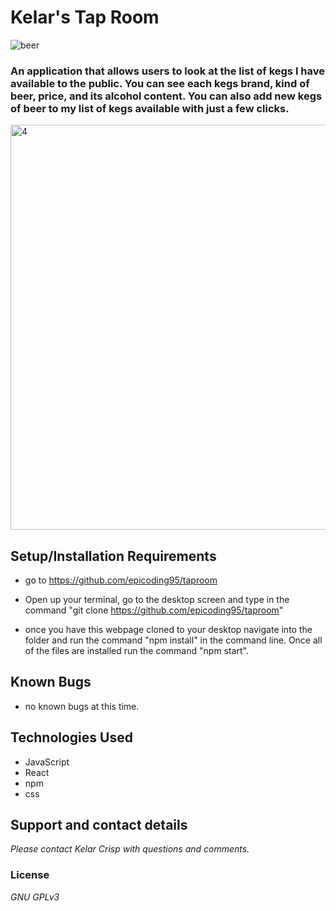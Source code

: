 
# Kelar's Tap Room
![beer](https://user-images.githubusercontent.com/49597486/64456439-0bf07500-d0a5-11e9-9c60-874787608c57.jpeg)


### An application that allows users to look at the list of kegs I have available to the public. You can see each kegs brand, kind of beer, price, and its alcohol content. You can also add new kegs of beer to my list of kegs available with just a few clicks.

<img width="648" alt="4" src="https://user-images.githubusercontent.com/49597486/64882112-46ac5d00-d611-11e9-8edd-a243744a9661.png">

## Setup/Installation Requirements
* go to https://github.com/epicoding95/taproom

* Open up your terminal, go to the desktop screen and type in the command "git clone https://github.com/epicoding95/taproom"

* once you have this webpage cloned to your desktop navigate into the folder and run the command "npm install" in the command line. Once all of the files are installed run the command "npm start".

## Known Bugs
* no known bugs at this time.

## Technologies Used
* JavaScript
* React
* npm
* css

## Support and contact details

_Please contact Kelar Crisp with questions and comments._

### License

*GNU GPLv3* 
